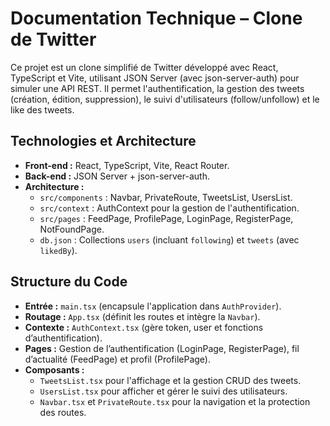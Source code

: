 # Documentation Technique – Clone de Twitter

Ce projet est un clone simplifié de Twitter développé avec React, TypeScript et Vite, utilisant JSON Server (avec json-server-auth) pour simuler une API REST. Il permet l'authentification, la gestion des tweets (création, édition, suppression), le suivi d'utilisateurs (follow/unfollow) et le like des tweets.

## Technologies et Architecture

- **Front-end :** React, TypeScript, Vite, React Router.
- **Back-end :** JSON Server + json-server-auth.
- **Architecture :**
  - `src/components` : Navbar, PrivateRoute, TweetsList, UsersList.
  - `src/context` : AuthContext pour la gestion de l'authentification.
  - `src/pages` : FeedPage, ProfilePage, LoginPage, RegisterPage, NotFoundPage.
  - `db.json` : Collections `users` (incluant `following`) et `tweets` (avec `likedBy`).

## Structure du Code

- **Entrée :** `main.tsx` (encapsule l'application dans `AuthProvider`).
- **Routage :** `App.tsx` (définit les routes et intègre la `Navbar`).
- **Contexte :** `AuthContext.tsx` (gère token, user et fonctions d’authentification).
- **Pages :** Gestion de l’authentification (LoginPage, RegisterPage), fil d’actualité (FeedPage) et profil (ProfilePage).
- **Composants :** 
  - `TweetsList.tsx` pour l'affichage et la gestion CRUD des tweets.
  - `UsersList.tsx` pour afficher et gérer le suivi des utilisateurs.
  - `Navbar.tsx` et `PrivateRoute.tsx` pour la navigation et la protection des routes.
